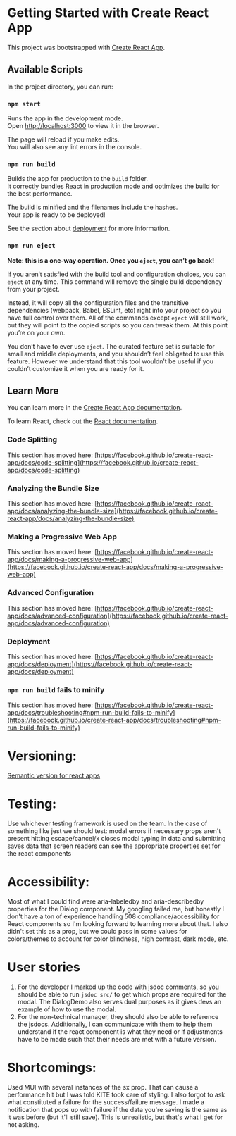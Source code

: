 # Getting Started with Create React App

This project was bootstrapped with [Create React App](https://github.com/facebook/create-react-app).

## Available Scripts

In the project directory, you can run:

### `npm start`

Runs the app in the development mode.\
Open [http://localhost:3000](http://localhost:3000) to view it in the browser.

The page will reload if you make edits.\
You will also see any lint errors in the console.

### `npm run build`

Builds the app for production to the `build` folder.\
It correctly bundles React in production mode and optimizes the build for the best performance.

The build is minified and the filenames include the hashes.\
Your app is ready to be deployed!

See the section about [deployment](https://facebook.github.io/create-react-app/docs/deployment) for more information.

### `npm run eject`

**Note: this is a one-way operation. Once you `eject`, you can’t go back!**

If you aren’t satisfied with the build tool and configuration choices, you can `eject` at any time. This command will remove the single build dependency from your project.

Instead, it will copy all the configuration files and the transitive dependencies (webpack, Babel, ESLint, etc) right into your project so you have full control over them. All of the commands except `eject` will still work, but they will point to the copied scripts so you can tweak them. At this point you’re on your own.

You don’t have to ever use `eject`. The curated feature set is suitable for small and middle deployments, and you shouldn’t feel obligated to use this feature. However we understand that this tool wouldn’t be useful if you couldn’t customize it when you are ready for it.

## Learn More

You can learn more in the [Create React App documentation](https://facebook.github.io/create-react-app/docs/getting-started).

To learn React, check out the [React documentation](https://reactjs.org/).

### Code Splitting

This section has moved here: [https://facebook.github.io/create-react-app/docs/code-splitting](https://facebook.github.io/create-react-app/docs/code-splitting)

### Analyzing the Bundle Size

This section has moved here: [https://facebook.github.io/create-react-app/docs/analyzing-the-bundle-size](https://facebook.github.io/create-react-app/docs/analyzing-the-bundle-size)

### Making a Progressive Web App

This section has moved here: [https://facebook.github.io/create-react-app/docs/making-a-progressive-web-app](https://facebook.github.io/create-react-app/docs/making-a-progressive-web-app)

### Advanced Configuration

This section has moved here: [https://facebook.github.io/create-react-app/docs/advanced-configuration](https://facebook.github.io/create-react-app/docs/advanced-configuration)

### Deployment

This section has moved here: [https://facebook.github.io/create-react-app/docs/deployment](https://facebook.github.io/create-react-app/docs/deployment)

### `npm run build` fails to minify

This section has moved here: [https://facebook.github.io/create-react-app/docs/troubleshooting#npm-run-build-fails-to-minify](https://facebook.github.io/create-react-app/docs/troubleshooting#npm-run-build-fails-to-minify)

# Versioning:
[Semantic version for react apps](https://reactjs.org/docs/faq-versioning.html)

# Testing:
Use whichever testing framework is used on the team. In the case of something like jest we should test:
modal errors if necessary props aren't present
hitting escape/cancel/x closes modal
typing in data and submitting saves data
that screen readers can see the appropriate properties set for the react components

# Accessibility:
Most of what I could find were aria-labeledby and aria-describedby properties for the Dialog component. My googling failed me, but honestly I don't have a ton of experience handling 508 compliance/accessibility for React components so I'm looking forward to learning more about that. I also didn't set this as a prop, but we could pass in some values for colors/themes to account for color blindness, high contrast, dark mode, etc.

# User stories

1.  For the developer I marked up the code with jsdoc comments, so you should be able to run `jsdoc src/` to get which props are required for the modal. The DialogDemo also serves dual purposes as it gives devs an example of how to use the modal.
2.  For the non-technical manager, they should also be able to reference the jsdocs. Additionally, I can communicate with them to help them understand if the react component is what they need or if adjustments have to be made such that their needs are met with a future version.

# Shortcomings:
Used MUI with several instances of the sx prop. That can cause a performance hit but I was told KITE took care of styling. I also forgot to ask what constituted a failure for the success/failure message. I made a notification that pops up with failure if the data you're saving is the same as it was before (but it'll still save). This is unrealistic, but that's what I get for not asking.
